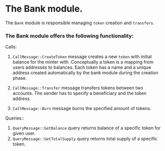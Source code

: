 # The Bank module.

The `Bank` module is responsible managing `token` creation and `transfers`.

### The Bank module offers the following functionality:

Calls:
1. `CallMessage::CreateToken` message creates a new `token` with initial balance for the minter with. Conceptually a token is a mapping from users addresses to balances. Each token has a name and a unique address created automatically by the bank module during the creation phase.

1. `CallMessage::Transfer` message transfers tokens between two accounts. The sender has to specify a beneficiary and the token address.

1. `CallMessage::Burn` message burns the specified amount of tokens.

Queries::
1. `QueryMessage::GetBalance` query returns balance of a specific token for given user.
1. `QueryMessage::GetTotalSupply` query returns total supply of a specific token.




